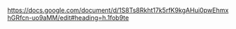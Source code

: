 https://docs.google.com/document/d/1S8Ts8Rkht17k5rfK9kgAHui0pwEhmxhGRfcn-uo9aMM/edit#heading=h.1fob9te